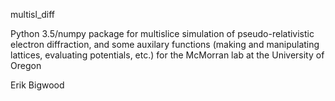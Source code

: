 multisl_diff

Python 3.5/numpy package for multislice simulation of pseudo-relativistic electron diffraction, and some auxilary functions (making and manipulating lattices, evaluating potentials, etc.) for the McMorran lab at the University of Oregon



Erik Bigwood

